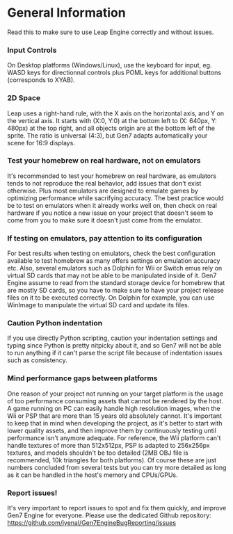 # General Information

Read this to make sure to use Leap Engine correctly and without issues.

### Input Controls

On Desktop platforms (Windows/Linux), use the keyboard for input, eg. WASD keys for directionnal controls plus POML keys for additional buttons (corresponds to XYAB).

### 2D Space

Leap uses a right-hand rule, with the X axis on the horizontal axis, and Y on the vertical axis. It starts with (X:0, Y:0) at the bottom left to (X: 640px, Y: 480px) at the top right, and all objects origin are at the bottom left of the sprite. The ratio is universal (4:3), but Gen7 adapts automatically your scene for 16:9 displays.

### Test your homebrew on real hardware, not on emulators

It's recommended to test your homebrew on real hardware, as emulators tends to not reproduce the real behavior, add issues that don't exist otherwise. Plus most emulators are designed to emulate games by optimizing performance while sacrifying accuracy.
The best practice would be to test on emulators when it already works well on, then check on real hardware if you notice a new issue on your project that doesn't seem to come from you to make sure it doesn't just come from the emulator.

### If testing on emulators, pay attention to its configuration

For best results when testing on emulators, check the best configuration available to test homebrew as many offers settings on emulation accuracy etc. Also, several emulators such as Dolphin for Wii or Switch emus rely on virtual SD cards that may not be able to be manipulated inside of it. Gen7 Engine assume to read from the standard storage device for homebrew that are mostly SD cards, so you have to make sure to have your project release files on it to be executed correctly.
On Dolphin for example, you can use WinImage to manipulate the virtual SD card and update its files.

### Caution Python indentation

If you use directly Python scripting, caution your indentation settings and typing since Python is pretty nitpicky about it, and so Gen7 will not be able to run anything if it can't parse the script file because of indentation issues such as consistency.

### Mind performance gaps between platforms

One reason of your project not running on your target platform is the usage of too performance consuming assets that cannot be rendered by the host. A game running on PC can easily handle high resolution images, when the Wii or PSP that are more than 15 years old absolutely cannot. It's important to keep that in mind when developing the project, as it's better to start with lower quality assets, and then improve them by continuously testing until performance isn't anymore adequate.
For reference, the Wii platform can't handle textures of more than 512x512px, PSP is adapted to 256x256px textures, and models shouldn't be too detailed (2MB OBJ file is recommended, 10k triangles for both platforms). Of course these are just numbers concluded from several tests but you can try more detailed as long as it can be handled in the host's memory and CPUs/GPUs.

### Report issues!

It's very important to report issues to spot and fix them quickly, and improve Gen7 Engine for everyone. Please use the dedicated Github repository: https://github.com/iyenal/Gen7EngineBugReporting/issues
